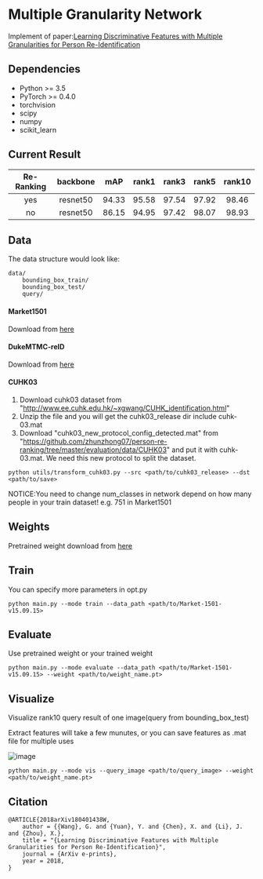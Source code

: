 # Multiple Granularity Network
Implement of paper:[Learning Discriminative Features with Multiple Granularities for Person Re-Identification](https://arxiv.org/abs/1804.01438v1)

## Dependencies

- Python >= 3.5
- PyTorch >= 0.4.0
- torchvision
- scipy
- numpy
- scikit_learn



## Current Result

| Re-Ranking| backbone |  mAP | rank1 | rank3 | rank5 | rank10 |  
| :------: | :------: |  :------: | :------: | :------: | :------: |  :------: |   
| yes | resnet50 |  94.33 | 95.58 | 97.54 | 97.92 | 98.46 | 
| no | resnet50 |  86.15 | 94.95 | 97.42 | 98.07 | 98.93 | 



## Data

The data structure would look like:
```
data/
    bounding_box_train/
    bounding_box_test/
    query/
```
#### Market1501 
Download from [here](http://www.liangzheng.org/Project/project_reid.html)

#### DukeMTMC-reID
Download from [here](http://vision.cs.duke.edu/DukeMTMC/)

#### CUHK03
1. Download cuhk03 dataset from "http://www.ee.cuhk.edu.hk/~xgwang/CUHK_identification.html"
2. Unzip the file and you will get the cuhk03_release dir include cuhk-03.mat
3. Download "cuhk03_new_protocol_config_detected.mat" from "https://github.com/zhunzhong07/person-re-ranking/tree/master/evaluation/data/CUHK03"
and put it with cuhk-03.mat. We need this new protocol to split the dataset.
```
python utils/transform_cuhk03.py --src <path/to/cuhk03_release> --dst <path/to/save>
```

NOTICE:You need to change num_classes in network depend on how many people in your train dataset! e.g. 751 in Market1501

## Weights

Pretrained weight download from [here](https://drive.google.com/open?id=16V7ZsflBbINHPjh_UVYGBVO6NuSxEMTi)

## Train

You can specify more parameters in opt.py

```
python main.py --mode train --data_path <path/to/Market-1501-v15.09.15> 
```

## Evaluate

Use pretrained weight or your trained weight

```
python main.py --mode evaluate --data_path <path/to/Market-1501-v15.09.15> --weight <path/to/weight_name.pt> 
```

## Visualize

Visualize rank10 query result of one image(query from bounding_box_test)

Extract features will take a few munutes, or you can save features as .mat file for multiple uses

![image](https://s1.ax1x.com/2018/11/27/FV9xyj.png)

```
python main.py --mode vis --query_image <path/to/query_image> --weight <path/to/weight_name.pt> 
```


## Citation

```text
@ARTICLE{2018arXiv180401438W,
    author = {{Wang}, G. and {Yuan}, Y. and {Chen}, X. and {Li}, J. and {Zhou}, X.},
    title = "{Learning Discriminative Features with Multiple Granularities for Person Re-Identification}",
    journal = {ArXiv e-prints},
    year = 2018,
}
```
